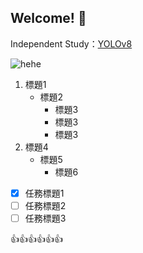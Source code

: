 ## Welcome! 👋

<!--
**24613/24613** is a ✨ _special_ ✨ repository because its `README.md` (this file) appears on your GitHub profile.

Here are some ideas to get you started:

- 🔭 I’m currently working on ...
- 🌱 I’m currently learning ...
- 👯 I’m looking to collaborate on ...
- 🤔 I’m looking for help with ...
- 💬 Ask me about ...
- 📫 How to reach me: ...
- 😄 Pronouns: ...
- ⚡ Fun fact: ...
-->
Independent Study：[YOLOv8](https://github.com/24613/YOLOv8)<br>

![hehe](https://www.cartoonbrew.com/wp-content/uploads/2023/10/amazing_digital_circus.jpg)

1. 標題1
   - 標題2
     - 標題3
     - 標題3
     - 標題3
2. 標題4
   - 標題5
     - 標題6

- [x] 任務標題1
- [ ] 任務標題2
- [ ] 任務標題3

:+1::+1::+1::+1::+1::+1:
